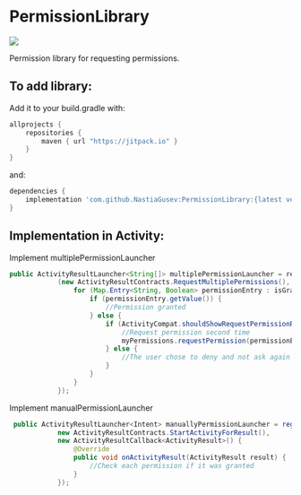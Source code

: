 # PermissionLibrary

[![](https://jitpack.io/v/NastiaGusev/PermissionLibrary.svg)](https://jitpack.io/#NastiaGusev/PermissionLibrary)

Permission library for requesting permissions.

## To add library:

Add it to your build.gradle with:
```gradle
allprojects {
    repositories {
        maven { url "https://jitpack.io" }
    }
}
```

and:

```gradle
dependencies {
    implementation 'com.github.NastiaGusev:PermissionLibrary:{latest version}'
}
```

## Implementation in Activity:

Implement multiplePermissionLauncher

```java
public ActivityResultLauncher<String[]> multiplePermissionLauncher = registerForActivityResult
            (new ActivityResultContracts.RequestMultiplePermissions(), (Map<String, Boolean> isGranted) -> {
                for (Map.Entry<String, Boolean> permissionEntry : isGranted.entrySet()) {
                    if (permissionEntry.getValue()) {
                        //Permission granted
                    } else {
                        if (ActivityCompat.shouldShowRequestPermissionRationale(MainActivity.this, permissionEntry.getKey())) {
                            //Request permission second time
                            myPermissions.requestPermission(permissionEntry.getKey());
                        } else {
                            //The user chose to deny and not ask again - request permission manually
                        }
                    }
                }
            });
```

Implement manualPermissionLauncher

```java
 public ActivityResultLauncher<Intent> manuallyPermissionLauncher = registerForActivityResult(
            new ActivityResultContracts.StartActivityForResult(),
            new ActivityResultCallback<ActivityResult>() {
                @Override
                public void onActivityResult(ActivityResult result) {
                    //Check each permission if it was granted
                }
            });
```


